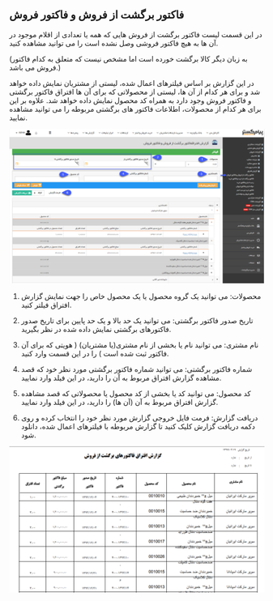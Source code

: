 ﻿## فاکتور برگشت از فروش و فاکتور فروش

در این قسمت لیست فاکتور برگشت از فروش هایی که همه یا تعدادی از اقلام موجود در آن ها به هیچ فاکتور فروشی وصل نشده است را می توانید مشاهده کنید.

(به زبان دیگر کالا برگشت خورده است اما مشخص نیست که متعلق به کدام فاکتور فروش می باشد.)

در این گزارش بر اساس فیلترهای اعمال شده، لیستی از مشتریان نمایش داده خواهد شد و برای هر کدام از آن ها، لیستی از محصولاتی که برای آن ها افتراق فاکتور برگشتی و فاکتور فروش وجود دارد به همراه کد محصول نمایش داده خواهد شد. علاوه بر این برای هر کدام از محصولات، اطلاعات فاکتور های برگشتی مربوطه را می توانید مشاهده نمایید.  

![](ReturnSaleInvoice.png)

1. محصولات: می توانید یک گروه محصول یا یک محصول خاص را جهت نمایش گزارش افتراق فیلتر کنید.

2. تاریخ صدور فاکتور برگشتی: می توانید یک حد بالا و یک حد پایین برای تاریخ صدور فاکتورهای برگشتی نمایش داده شده در نظر بگیرید.

3. نام مشتری: می توانید نام یا بخشی از نام مشتری(یا مشتریان) ( هویتی که برای آن فاکتور ثبت شده است ) را در این قسمت وارد کنید.

4. شماره فاکتور برگشتی: می توانید شماره فاکتور برگشتی مورد نظر خود که قصد مشاهده گزارش افتراق مربوط به آن را دارید، در این فیلد وارد نمایید.

5. کد محصول: می توانید کد یا بخشی از کد محصول یا محصولاتی که قصد مشاهده گزارش افتراق مربوط به آن (آن ها) را دارید، در این فیلد وارد نمایید.

6. دریافت گزارش: فرمت فایل خروجی گزارش مورد نظر خود را انتخاب کرده و روی دکمه دریافت گزارش کلیک کنید تا گزارش مربوطه با فیلترهای اعمال شده، دانلود شود.


![](ReturnSaleInvoice2.png)

